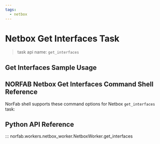 ```yaml
---
tags:
  - netbox
---
```


# Netbox Get Interfaces Task

> task api name: `get_interfaces`

## Get Interfaces Sample Usage

## NORFAB Netbox Get Interfaces Command Shell Reference

NorFab shell supports these command options for Netbox `get_interfaces` task:

## Python API Reference

::: norfab.workers.netbox_worker.NetboxWorker.get_interfaces